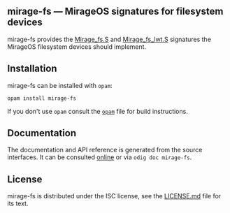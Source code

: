 ## mirage-fs — MirageOS signatures for filesystem devices

mirage-fs provides the [Mirage_fs.S][fs] and [Mirage_fs_lwt.S][fslwt] signatures
the MirageOS filesystem devices should implement.

[fs]: http://mirage.github.io/mirage-fs/Mirage_fs.html
[fslwt]: http://mirage.github.io/mirage-fs/Mirage_fs_lwt.html

## Installation

mirage-fs can be installed with `opam`:

    opam install mirage-fs

If you don't use `opam` consult the [`opam`](opam) file for build
instructions.

## Documentation

The documentation and API reference is generated from the source
interfaces. It can be consulted [online][doc] or via `odig doc
mirage-fs`.

[doc]: https://mirage.github.io/mirage-fs/

## License

mirage-fs is distributed under the ISC license, see the [LICENSE.md] file for its text.

[LICENSE.md]: ./LICENSE.md
